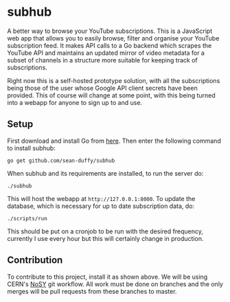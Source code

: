 subhub
======

A better way to browse your YouTube subscriptions. This is a JavaScript web app that allows you to easily browse, filter
and organise your YouTube subscription feed. It makes API calls to a Go backend which scrapes the YouTube API and maintains
an updated mirror of video metadata for a subset of channels in a structure more suitable for keeping track of subscriptions.

Right now this is a self-hosted prototype solution, with all the subscriptions being those of the user whose Google API client
secrets have been provided. This of course will change at some point, with this being turned into a webapp for anyone to sign
up to and use.

Setup
-----

First download and install Go from [here](http://golang.org). Then enter the following command to install subhub:

    go get github.com/sean-duffy/subhub

When subhub and its requirements are installed, to run the server do:

    ./subhub

This will host the webapp at ```http://127.0.0.1:8000```. To update the database, which is necessary for up to date subscription data, do:

    ./scripts/run

This should be put on a cronjob to be run with the desired frequency, currently I use every hour but
this will certainly change in production.

Contribution
------------

To contribute to this project, install it as shown above. We will be using CERN's [NoSY](http://root.cern.ch/drupal/content/suggested-work-flow-distributed-projects-nosy)
git workflow. All work must be done on branches and the only merges will be pull requests from these branches to master.

